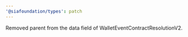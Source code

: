 ```yaml
---
'@siafoundation/types': patch
---
```


Removed parent from the data field of WalletEventContractResolutionV2.
